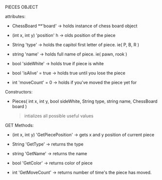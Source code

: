 PIECES OBJECT

attributes:
   - ChessBoard **'board'
    -> holds instance of chess board object
        
  - (int x, int y) 'position' h
    -> olds position of the piece
    
  - String 'type'
    -> holds the capitol first letter of piece. ie( P, B, R )
    
  - string 'name'
    -> holds full name of piece. ie( pawn, rook )
    
  - bool 'sideWhite'
    -> holds true if piece is white
    
  - bool 'isAlive' = true
    -> holds true until you lose the piece
    
  - int 'moveCount' = 0
    -> holds if you've moved the piece yet for

Constructors:
  - Pieces( int x, int y, bool sideWhite, String type, string name, ChessBoard board )
    >  intializes all possible useful values
  
GET Methods:
  - (int x, int y) 'GetPiecePosition'
    -> gets x and y position of current piece
    
  - String 'GetType'
    -> returns the type
    
  - string 'GetName'
    -> returns the name
    
  - bool 'GetColor'
    -> returns color of piece
    
  - int 'GetMoveCount'
    -> returns number of time's the piece has moved.    
